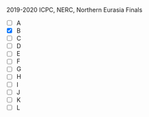2019-2020 ICPC, NERC, Northern Eurasia Finals

- [ ] A
- [x] B
- [ ] C
- [ ] D
- [ ] E
- [ ] F
- [ ] G
- [ ] H
- [ ] I
- [ ] J
- [ ] K
- [ ] L